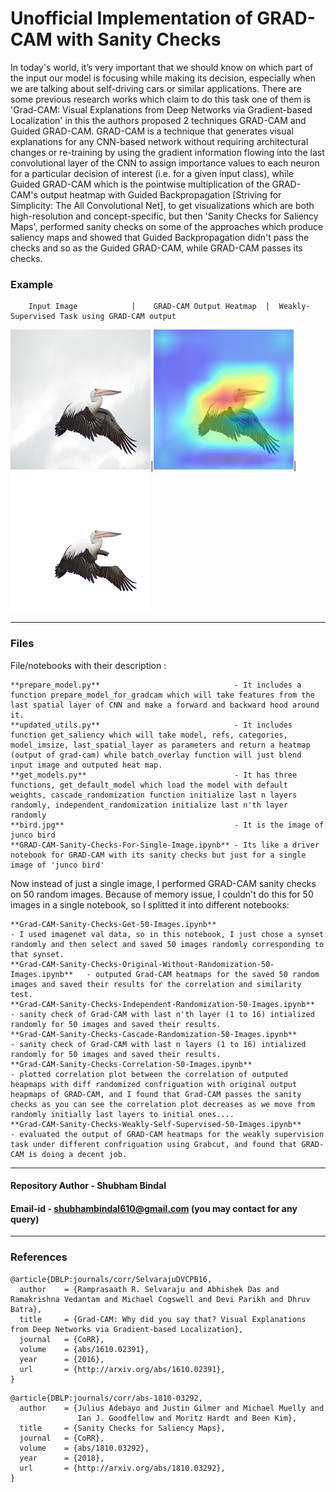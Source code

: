 # Unofficial Implementation of GRAD-CAM with Sanity Checks

In today's world, it’s very important that we should know on which part of the input our model is focusing while making its decision, especially when we are talking about self-driving cars or similar applications. There are some previous research works which claim to do this task one of them is 'Grad-CAM: Visual Explanations from Deep Networks via Gradient-based Localization' in this the authors proposed 2 techniques GRAD-CAM and Guided GRAD-CAM. GRAD-CAM is a technique that generates visual explanations for any CNN-based network without requiring architectural changes or re-training by using the gradient information flowing into the last convolutional layer of the CNN to assign importance values to each neuron for a particular decision of interest (i.e. for a given input class), while Guided GRAD-CAM which is the pointwise multiplication of the GRAD-CAM's output heatmap with Guided Backpropagation [Striving for Simplicity: The All Convolutional Net], to get visualizations which are both high-resolution and concept-specific, but then 'Sanity Checks for Saliency Maps', performed sanity checks on some of the approaches which produce saliency maps and showed that Guided Backpropagation didn't pass the checks and so as the Guided GRAD-CAM, while GRAD-CAM passes its checks.

### Example

        Input Image            |    GRAD-CAM Output Heatmap  |  Weakly-Supervised Task using GRAD-CAM output     
![](Example_images/input_image.png)|![](Example_images/grad_cam_output.png)|![](Example_images/weakly_supervised_image.png)  


---

### Files

File/notebooks with their description :
	
	**prepare_model.py**                              - It includes a function prepare_model_for_gradcam which will take features from the last spatial layer of CNN and make a forward and backward hood around it.
	**updated_utils.py**                              - It includes function get_saliency which will take model, refs, categories, model_imsize, last_spatial_layer as parameters and return a heatmap (output of grad-cam) while batch_overlay function will just blend input image and outputed heat map.
	**get_models.py**                                 - It has three functions, get_default_model which load the model with default weights, cascade_randomization function initialize last n layers randomly, independent_randomization initialize last n'th layer randomly
	**bird.jpg**                                      - It is the image of junco bird
	**GRAD-CAM-Sanity-Checks-For-Single-Image.ipynb** - Its like a driver notebook for GRAD-CAM with its sanity checks but just for a single image of 'junco bird'
	
Now instead of just a single image, I performed GRAD-CAM sanity checks on 50 random images. Because of memory issue, I couldn't do this for 50 images in a single notebook, so I splitted it into different notebooks:
	
	**Grad-CAM-Sanity-Checks-Get-50-Images.ipynb**                              - I used imagenet val data, so in this notebook, I just chose a synset randomly and then select and saved 50 images randomly corresponding to that synset.
	**Grad-CAM-Sanity-Checks-Original-Without-Randomization-50-Images.ipynb**   - outputed Grad-CAM heatmaps for the saved 50 random images and saved their results for the correlation and similarity test.
	**Grad-CAM-Sanity-Checks-Independent-Randomization-50-Images.ipynb**        - sanity check of Grad-CAM with last n'th layer (1 to 16) intialized randomly for 50 images and saved their results.
	**Grad-CAM-Sanity-Checks-Cascade-Randomization-50-Images.ipynb**            - sanity check of Grad-CAM with last n layers (1 to 16) intialized randomly for 50 images and saved their results.
	**Grad-CAM-Sanity-Checks-Correlation-50-Images.ipynb**                      - plotted correlation plot between the correlation of outputed heapmaps with diff randomized confriguation with original output heapmaps of GRAD-CAM, and I found that Grad-CAM passes the sanity checks as you can see the correlation plot decreases as we move from randomly initially last layers to initial ones....
	**Grad-CAM-Sanity-Checks-Weakly-Self-Supervised-50-Images.ipynb**           - evaluated the output of GRAD-CAM heatmaps for the weakly supervision task under different confriguation using Grabcut, and found that GRAD-CAM is doing a decent job. 


---

#### Repository Author   - Shubham Bindal
#### Email-id            - shubhambindal610@gmail.com (you may contact for any query) 

---

### References

```
@article{DBLP:journals/corr/SelvarajuDVCPB16,
  author    = {Ramprasaath R. Selvaraju and Abhishek Das and Ramakrishna Vedantam and Michael Cogswell and Devi Parikh and Dhruv Batra},
  title     = {Grad-CAM: Why did you say that? Visual Explanations from Deep Networks via Gradient-based Localization},
  journal   = {CoRR},
  volume    = {abs/1610.02391},
  year      = {2016},
  url       = {http://arxiv.org/abs/1610.02391},
}
```
```
@article{DBLP:journals/corr/abs-1810-03292,
  author    = {Julius Adebayo and Justin Gilmer and Michael Muelly and
               Ian J. Goodfellow and Moritz Hardt and Been Kim},
  title     = {Sanity Checks for Saliency Maps},
  journal   = {CoRR},
  volume    = {abs/1810.03292},
  year      = {2018},
  url       = {http://arxiv.org/abs/1810.03292},
}
```
